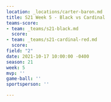 ```yaml
---
location: _locations/carter-baron.md
title: S21 Week 5 - Black vs Cardinal
teams-score:
- team: _teams/s21-black.md
  score: 
- team: _teams/s21-cardinal-red.md
  score: 
field: "2"
date: 2021-10-17 10:00:00 -0400
season: 21
week: 5
mvp: ''
game-ball: ''
sportsperson: ''

---
```

